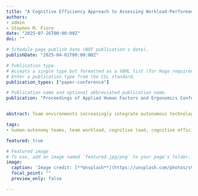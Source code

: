 ```yaml
---
title: "A Cognitive Efficiency Approach to Assessing Workload-Performance Trade-offs in Human-Autonomy Teams"
authors:
- admin
- Stephen M. Fiore
date: "2025-07-26T00:00:00Z"
doi: ""

# Schedule page publish date (NOT publication's date).
publishDate: "2025-04-01T00:00:00Z"

# Publication type.
# Accepts a single type but formatted as a YAML list (for Hugo requirements).
# Enter a publication type from the CSL standard.
publication_types: ["paper-conference"]

# Publication name and optional abbreviated publication name.
publication: "Proceedings of Applied Human Factors and Ergonomics Conference (AHFE)"


abstract: Team environments increasingly integrate autonomous technologies to reduce workload and enhance performance. However, traditional metrics may overlook indirect benefits, particularly cognitive efficiency—the balance between workload and performance. This study examined how autonomous decision support systems (ADSS) affected cognitive efficiency and team communication in a high-fidelity simulated combat environment. Twenty-eight military personnel completed ten missions, alternating between conditions with and without ADSS that provided task-switching cues and flexible task allocation. Results showed that missions using ADSS produced higher cognitive efficiency, indicating improved performance relative to workload, though benefits varied by role and team. Teams also demonstrated enhanced communication patterns with ADSS, using more insight-related language, and maintaining a more positive tone. These findings highlight cognitive efficiency as a valuable metric for evaluating autonomy in complex environments and reveal how autonomous systems can enhance team effectiveness through improved team processes.

tags:
- human-autonomy teams, team workload, cognitive load, cognitive efficiency, team dynamics

featured: true

# Featured image
# To use, add an image named `featured.jpg/png` to your page's folder. 
image:
  caption: 'Image credit: [**Unsplash**](https://unsplash.com/photos/s9CC2SKySJM)'
  focal_point: ""
  preview_only: false

---
```

